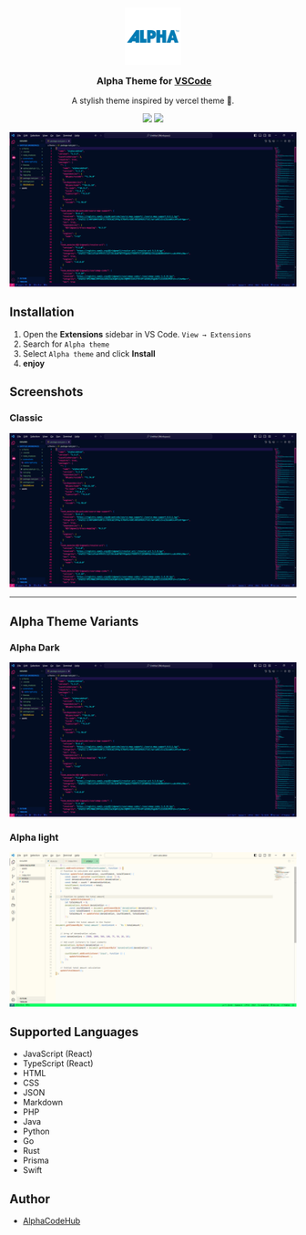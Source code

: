 <h3 align="center">
	<img src = "https://raw.githubusercontent.com/AlphaCodeHub/alpha-theme/master/alpha-logo.png"
        width="100" alt="Logo"/><br/>
	<img src="https://raw.githubusercontent.com/catppuccin/catppuccin/main/assets/misc/transparent.png" height="30" width="0px"/>
	Alpha Theme for <a href="https://marketplace.visualstudio.com/items?itemName=Alpha.alphacodehub">VSCode</a>
</h3>

<p align="center">
A stylish theme inspired by vercel theme 🎨.
  <br>
</p>

<p align="center">
    <a href="https://github.com/AlphaCodeHub/alpha-theme/stargazers"><img src="https://img.shields.io/github/stars/Railly/one-hunter-vscode?colorA=363a4f&colorB=f9c35a&style=for-the-badge"></a>
    <a href="https://marketplace.visualstudio.com/items?itemName=Alpha.alphacodehub"><img src="https://img.shields.io/visual-studio-marketplace/azure-devops/installs/total/RaillyHugo.one-hunter?colorA=363a4f&colorB=5BDfff&style=for-the-badge"></a>
</p>

![image-1](https://raw.githubusercontent.com/AlphaCodeHub/alpha-theme/a098bfb3070caa0be180c942d05557e546e589e6/screenshots/alpha%20dark.png)

## Installation

1. Open the **Extensions** sidebar in VS Code. `View → Extensions`
2. Search for `Alpha theme`
3. Select `Alpha theme` and click **Install**
4.  **enjoy**


## Screenshots

### Classic

![image-2](https://raw.githubusercontent.com/AlphaCodeHub/alpha-theme/a098bfb3070caa0be180c942d05557e546e589e6/screenshots/alpha%20dark.png)

---

## Alpha Theme Variants

### Alpha Dark

![image-3](https://raw.githubusercontent.com/AlphaCodeHub/alpha-theme/a098bfb3070caa0be180c942d05557e546e589e6/screenshots/alpha%20dark.png)

### Alpha light

![image-4](https://raw.githubusercontent.com/AlphaCodeHub/alpha-theme/a098bfb3070caa0be180c942d05557e546e589e6/screenshots/alpha%20light.png)



## Supported Languages

- JavaScript (React)
- TypeScript (React)
- HTML
- CSS
- JSON
- Markdown
- PHP
- Java
- Python
- Go
- Rust
- Prisma
- Swift


## Author

- [AlphaCodeHub](https://github.com/AlphaCodeHub/)



